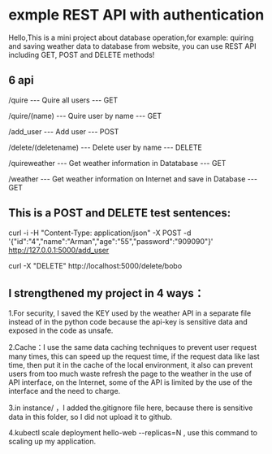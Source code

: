 # exmple REST API with authentication
Hello,This is a mini project about database operation,for example: quiring and saving weather data to database from website, you can use REST API including GET, POST and DELETE methods!

## 6 api

/quire --- Quire all users --- GET

/quire/(name) --- Quire user by name --- GET

/add_user --- Add user --- POST

/delete/(deletename) --- Delete user by name --- DELETE

/quireweather --- Get weather information in Datatabase --- GET

/weather --- Get weather information on Internet and save in Database --- GET


## This is a POST and DELETE test sentences:

curl -i -H "Content-Type: application/json" -X POST -d '{"id":"4","name":"Arman","age":"55","password":"909090"}' http://127.0.0.1:5000/add_user

curl -X "DELETE" http://localhost:5000/delete/bobo

## I strengthened my project in 4 ways：

1.For security, I saved the KEY used by the weather API in a separate file instead of in the python code because the api-key is sensitive data and exposed in the code as unsafe.

2.Cache：I use the same data caching techniques to prevent user request many times, this can speed up the request time, if the request data like last time, then put it in the cache of the local environment,  it also can prevent users from too much waste refresh the page to the weather in the use of API interface, on the Internet, some of the API is limited by the use of the interface and the need to charge.

3.in instance/ ，I added the.gitignore file here, because there is sensitive data in this folder, so I did not upload it to github.

4.kubectl scale deployment hello-web --replicas=N , use this command to scaling up my application.
